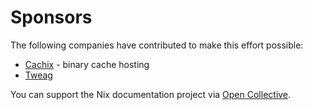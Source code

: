 # Sponsors

The following companies have contributed to make this effort possible:

* [Cachix](https://cachix.org) - binary cache hosting
* [Tweag](https://tweag.io)

You can support the Nix documentation project via [Open Collective](https://opencollective.com/nixos/projects/nix-documentation).
